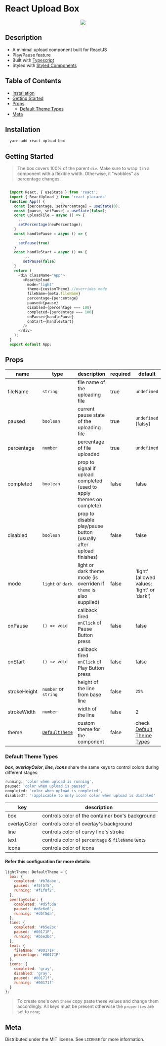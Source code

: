 # React Upload Box

<div align="center">
  <div>
    <img src="./readme-assets/react-upload-box.gif" />
  </div>
</div>

<h2>Description</h2>

- A minimal upload component built for ReactJS
- Play/Pause feature
- Built with [Typescript](https://www.typescriptlang.org/)
- Styled with [Styled Components](https://www.styled-components.com/)

<h2>Table of Contents</h2>

- [Installation](#-installation)
- [Getting Started](#getting-started)
- [Props](#props)
  - [Default Theme Types](#default-theme-types)
- [Meta](#meta)

## Installation

```sh
  yarn add react-upload-box
```

## Getting Started

> The box covers 100% of the parent `div`. Make sure to wrap it in a component with a flexible width. Otherwise, it "wobbles" as percentage changes.

```javascript

  import React, { useState } from 'react';
  import { ReactUpload } from 'react-placards'
  function App() {
    const [percentage, setPercentage] = useState(0);
    const [pause, setPause] = useState(false);
    const uploadFile = async () => {
      ...
      setPercentage(newPercentage);
    }
    const handlePause = async () => {
      ...
      setPause(true)
    }
    const handleStart = async () => {
        ...
        setPause(false)
    }
    return (
      <div className="App">
        <ReactUpload
          mode="light"
          theme={customTheme} //overrides mode
          fileName={meta.fileName}
          percentage={percentage}
          paused={pause}
          disabled={percentage === 100}
          completed={percentage === 100}
          onPause={handlePause}
          onStart={handleStart}
        />
      </div>
    );
  }
  export default App;

```

## Props

| name         | type                                   | description                                                           | required | default                                           |
| ------------ | -------------------------------------- | --------------------------------------------------------------------- | -------- | ------------------------------------------------- |
| fileName     | `string`                               | file name of the uploading file                                       | true     | `undefined`                                       |
| paused       | `boolean`                              | current pause state of the uploading file                             | true     | `undefined` (falsy)                               |
| percentage   | `number`                               | percentage of file uploaded                                           | true     | `undefined`                                       |
| completed    | `boolean`                              | prop to signal if upload completed (used to apply themes on complete) | false    | false                                             |
| disabled     | `boolean`                              | prop to disable play/pause button (usually after upload finishes)     | false    | false                                             |
| mode         | `light` or `dark`                      | light or dark theme mode (is overriden if `theme` is also supplied)   | false    | 'light' (allowed values: 'light' or 'dark')       |
| onPause      | `() => void`                           | callback fired `onClick` of Pause Button press                        | false    | false                                             |
| onStart      | `() => void`                           | callback fired `onClick` of Play Button press                         | false    | false                                             |
| strokeHeight | `number` or `string`                   | height of the line from base line                                     | false    | `25%`                                             |
| strokeWidth  | `number`                               | width of the line                                                     | false    | 2                                                 |
| theme        | [`DefaultTheme`](#default-theme-types) | custom theme for the component                                        | false    | check [Default Theme Types](#default-theme-types) |

### Default Theme Types

**_box_**, **_overlayColor_**, **_line_**, **_icons_** share the same keys to control colors during different stages:

```javascript
running: 'color when upload is running',
paused: 'color when upload is paused',
completed: 'color when upload is completed',
disabled?: '(applicable to only icon) color when upload is disabled'
```

| key          | description                                       |
| ------------ | ------------------------------------------------- |
| box          | controls color of the container box's background  |
| overlayColor | controls color of overlay's background            |
| line         | controls color of curvy line's stroke             |
| text         | controls color of `percentage` & `fileName` texts |
| icons        | controls color of icons                           |

#### Refer this configuration for more details:

```javascript
lightTheme: DefaultTheme = {
  box: {
    completed: '#b7dabe',
    paused: '#f5f5f5',
    running: '#f1f8f2',
  },
  overlayColor: {
    completed: '#d5f5da'
    paused: '#e6e6e6',
    running: '#d5f5da',
  },
  line: {
    completed: '#b5e2bc'
    paused: '#00171F',
    running: '#b5e2bc',
  },
  text: {
    fileName: '#00171F',
    percentage: '#00171F'
  },
  icons: {
    completed: 'gray',
    disabled: 'gray',
    paused: '#00171f',
    running: '#00171f'
  }
};
```

> To create one's own `theme` copy paste these values and change them accordingly. All keys must be present otherwise the `properties` are set to `none`;

## Meta

Distributed under the MIT license. See `LICENSE` for more information.
